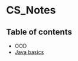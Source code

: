 # CS_Notes
## Table of contents
- OOD
- [Java basics](https://github.com/Cecilia-xu/CS_Notes/blob/master/Java/Java_basics.md)
